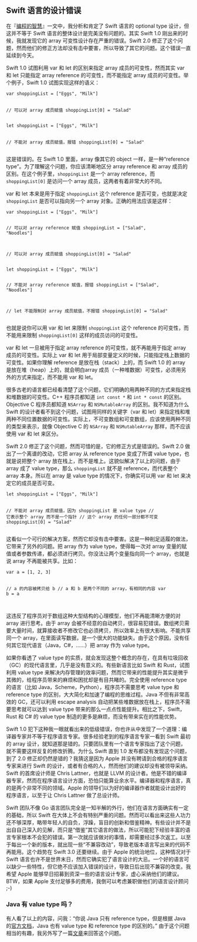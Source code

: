 <div class="inner">
<h2>Swift 语言的设计错误</h2>
<p>在『<a href="http://www.yinwang.org/blog-cn/2015/11/21/programming-philosophy">编程的智慧</a>』一文中，我分析和肯定了 Swift 语言的 optional type 设计，但这并不等于 Swift 语言的整体设计是完美没有问题的。其实 Swift 1.0 刚出来的时候，我就发现它的 array 可变性设计存在严重的错误。Swift 2.0 修正了这个问题，然而他们的修正方法却没有击中要害，所以导致了其它的问题。这个错误一直延续到今天。</p>
<p>Swift 1.0 试图利用 var 和 let 的区别来指定 array 成员的可变性，然而其实 var 和 let 只能指定 array reference 的可变性，而不能指定 array 成员的可变性。举个例子，Swift 1.0 试图实现这样的语义：</p>
<div class="language-plaintext highlighter-rouge"><div class="highlight"><pre class="highlight"><code>var shoppingList = ["Eggs", "Milk"]

// 可以对 array 成员赋值
shoppingList[0] = "Salad"
</code></pre></div></div>
<div class="language-plaintext highlighter-rouge"><div class="highlight"><pre class="highlight"><code>let shoppingList = ["Eggs", "Milk"]

// 不能对 array 成员赋值，报错
shoppingList[0] = "Salad"
</code></pre></div></div>
<p>这是错误的。在 Swift 1.0 里面，array 像其它的 object 一样，是一种“reference type”。为了理解这个问题，你应该清晰地区分 array reference 和 array 成员的区别。在这个例子里，<code class="language-plaintext highlighter-rouge">shoppingList</code> 是一个 array reference，而 <code class="language-plaintext highlighter-rouge">shoppingList[0]</code> 是访问一个 array 成员，这两者有着非常大的不同。</p>
<p>var 和 let 本来是用于指定 <code class="language-plaintext highlighter-rouge">shoppingList</code> 这个 reference 是否可变，也就是决定 <code class="language-plaintext highlighter-rouge">shoppingList</code> 是否可以指向另一个 array 对象。正确的用法应该是这样：</p>
<div class="language-plaintext highlighter-rouge"><div class="highlight"><pre class="highlight"><code>var shoppingList = ["Eggs", "Milk"]

// 可以对 array reference 赋值
shoppingList = ["Salad", "Noodles"]

// 可以对 array 成员赋值
shoppingList[0] = "Salad"
</code></pre></div></div>
<div class="language-plaintext highlighter-rouge"><div class="highlight"><pre class="highlight"><code>let shoppingList = ["Eggs", "Milk"]

// 不能对 array reference 赋值，报错
shoppingList = ["Salad", "Noodles"]

// let 不能限制对 array 成员赋值，不报错
shoppingList[0] = "Salad"
</code></pre></div></div>
<p>也就是说你可以用 var 和 let 来限制 <code class="language-plaintext highlighter-rouge">shoppingList</code> 这个 reference 的可变性，而不能用来限制 <code class="language-plaintext highlighter-rouge">shoppingList[0]</code> 这样的成员访问的可变性。</p>
<p>var 和 let 一旦被用于指定 array reference 的可变性，就不再能用于指定 array 成员的可变性。实际上 var 和 let 用于局部变量定义的时候，只能指定栈上数据的可变性。如果你理解 reference 是放在栈（stack）上的，而 Swift 1.0 的 array 是放在堆（heap）上的，就会明白array 成员（一种堆数据）可变性，必须用另外的方式来指定，而不能用 var 和 let。</p>
<p>很多古老的语言都已经看清楚了这个问题，它们明确的用两种不同的方式来指定栈和堆数据的可变性。C++ 程序员都知道 <code class="language-plaintext highlighter-rouge">int const *</code> 和 <code class="language-plaintext highlighter-rouge">int * const</code> 的区别。Objective C 程序员都知道 <code class="language-plaintext highlighter-rouge">NSArray</code> 和 <code class="language-plaintext highlighter-rouge">NSMutableArray</code> 的区别。我不知道为什么 Swift 的设计者看不到这个问题，试图用同样的关键字（var 和 let）来指定栈和堆两种不同位置数据的可变性。实际上，不可变数组和可变数组，应该使用两种不同的类型来表示，就像 Objective C 的 <code class="language-plaintext highlighter-rouge">NSArray</code> 和 <code class="language-plaintext highlighter-rouge">NSMutableArray</code> 那样，而不应该使用 var 和 let 来区分。</p>
<p>Swift 2.0 修正了这个问题，然而可惜的是，它的修正方式是错误的。Swift 2.0 做出了一个离谱的改动，它把 array 从 reference type 变成了所谓 value type，也就是说把整个 array 放在栈上，而不是堆上。这貌似解决了以上的问题，由于 array 成了 value type，那么  <code class="language-plaintext highlighter-rouge">shoppingList</code> 就不是  reference，而代表整个 array 本身。所以在 array 是 value type 的情况下，你确实可以用 var 和 let 来决定它的成员是否可变。</p>
<div class="language-plaintext highlighter-rouge"><div class="highlight"><pre class="highlight"><code>let shoppingList = ["Eggs", "Milk"]

// 不能对 array 成员赋值，因为 shoppingList 是 value type
// 它表示整个 array 而不是一个指针
// 这个 array 的任何一部分都不可变
shoppingList[0] = "Salad"
</code></pre></div></div>
<p>这看似一个可行的解决方案，然而它却没有击中要害。这是一种削足适履的做法，它带来了另外的问题。把 array 作为 value type，使得每一次对 array 变量的赋值或者参数传递，都必须进行拷贝。你没法让两个变量指向同一个 array，也就是说 array 不再能被共享。比如：</p>
<div class="language-plaintext highlighter-rouge"><div class="highlight"><pre class="highlight"><code>var a = [1, 2, 3]

// a 的内容被拷贝给 b
// a 和 b 是两个不同的 array，有相同的内容
var b = a   
</code></pre></div></div>
<p>这违反了程序员对于数组这种大型结构的心理模型，他们不再能清晰方便的对 array 进行思考。由于 array 会被不经意的自动拷贝，很容易犯错误。数组拷贝需要大量时间，就算接收者不修改它也必须拷贝，所以效率上有很大影响。不能共享同一个 array，在里面读写数据，是一个很大的功能缺失。由于这个原因，没有任何其它现代语言（Java，C#，……）把 array 作为 value type。</p>
<p>如果你看透了 value type 的实质，就会发现这整个概念的存在，在具有垃圾回收（GC）的现代语言里，几乎是没有意义的。有些新语言比如 Swift 和 Rust，试图利用 value type 来解决内存管理的效率问题，然而它带来的性能提升其实是微乎其微的，给程序员带来的麻烦和困扰却是有目共睹的。完全使用 reference type 的语言（比如 Java，Scheme，Python），程序员不需要思考 value type 和 reference type 的区别，大大简化和加速了编程的思维过程。Java 不但有非常高效的 GC，还可以利用 escape analysis 自动把某些堆数据放在栈上，程序员不需要思考就可以达到 value type 带来的那么一点点性能提升。相比之下，Swift，Rust 和 C# 的 value type 制造的更多是麻烦，而没有带来实在的性能优势。</p>
<p>Swift 1.0 犯下这种我一眼就看出来的低级错误，你也许从中发现了一个道理：编译器专家并不等于程序语言专家。很多经验老到的程序语言专家一看到 Swift 最初的 array 设计，就知道那是错的。只要团队里有一个语言专家指出了这个问题，就不需要这样反复的修改折腾。为什么 Swift 直到 1.0 发布都没有发现这个问题，到了 2.0 修正却仍然是错的？我猜这是因为 Apple 并没有聘请到合格的程序语言专家来进行 Swift 的设计，或者有合格的人，然而他们的建议却没有被领导采纳。Swift 的首席设计师是 Chris Lattner，也就是 LLVM 的设计者。他是不错的编译器专家，然而在程序语言设计方面，恐怕只能算业余水平。编译器和程序语言，真的是两个非常不同的领域。Apple 的领导们以为好的编译器作者就能设计出好的程序语言，以至于让 Chris Lattner 做了总设计师。</p>
<p>Swift 团队不像 Go 语言团队完全是一知半解的外行，他们在语言方面确实有一定的基础，所以 Swift 在大体上不会有特别严重的问题。然而可以看出来这些人功力还不够深厚，略带年轻人的自负，浮躁，盲目的创新和借鉴精神。有些设计并不是出自自己深入的见解，而只是“借鉴”其它语言的做法，所以可能犯下经验丰富的语言专家根本不会犯的错误。第一次就应该做对的事情，却需要经过多次返工。以至于每出一个新的版本，就出现一些“不兼容改动”，导致老版本语言写出来的代码不再能用。这个趋势在 Swift 3.0 还要继续。由于 Apple 的统治地位，这种情况对于 Swift 语言也许不是世界末日，然而它确实犯了语言设计的大忌。一个好的语言可以缺少一些特性，但它绝不应该加入错误的设计，导致日后出现不兼容的改变。我希望 Apple 能够早日招募到资深一些的语言设计专家，虚心采纳他们的建议。BTW，如果 Apple 支付足够多的费用，我倒可以考虑兼职做他们的语言设计顾问 ;-)</p>
<h3 id="java-有-value-type-吗">Java 有 value type 吗？</h3>
<p>有人看了以上的内容，问我：“你说 Java 只有 reference type，但是根据 Java 的<a href="http://docs.oracle.com/javase/tutorial/java/nutsandbolts/datatypes.html">官方文档</a>，Java 也有 value type 和 reference type 的区别的。” 由于这个问题相当的有趣，我另外写了一篇<a href="http://www.yinwang.org/blog-cn/2016/06/08/java-value-type">文章</a>来回答这个问题。</p>
</div>
<!--
<div class="ad-banner" style="margin-top: 5px">
<script async src="//pagead2.googlesyndication.com/pagead/js/adsbygoogle.js"></script>
<ins class="adsbygoogle"
                    style="display:inline-block;width:100%;height:90px"
                    data-ad-client="ca-pub-1331524016319584"
                    data-ad-slot="6657867155"></ins>
<script>(adsbygoogle = window.adsbygoogle || []).push({});</script>
</div>
        -->
<script data-ad-client="ca-pub-1331524016319584" async
            src="https://pagead2.googlesyndication.com/pagead/js/adsbygoogle.js">
</script>
    